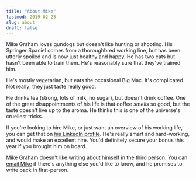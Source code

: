 ```yaml
---
title: "About Mike"
lastmod: 2019-02-25
slug: about
draft: false
---
```


Mike Graham loves gundogs but doesn't like hunting or shooting.  His
Springer Spaniel comes from a thoroughbred working line, but has been
utterly spoiled and is now just healthy and happy.  He has two cats but
hasn't been able to train them.  He's reasonably sure that they've
trained him.

He's mostly vegetarian, but eats the occasional Big Mac.  It's
complicated.  Not really;  they just taste really good.

He drinks tea (strong, lots of milk, no sugar), but doesn't drink
coffee.  One of the great disappointments of his life is that coffee
_smells_ so good, but the taste doesn't live up to the aroma.  He thinks
this is one of the universe's cruellest tricks.

If you're looking to hire Mike, or just want an overview of his working
life, you can get that on [his LinkedIn
profile](https://www.linkedin.com/in/mike-graham/).  He's really smart
and hard-working, and would make an excellent hire.  You'd definitely
secure your bonus this year if you brought him on board.

Mike Graham doesn't like writing about himself in the third person.  You
can [email Mike](mailto:hello@mgrah.am) if there's anything else you'd
like to know, and he promises to write back in first-person.
